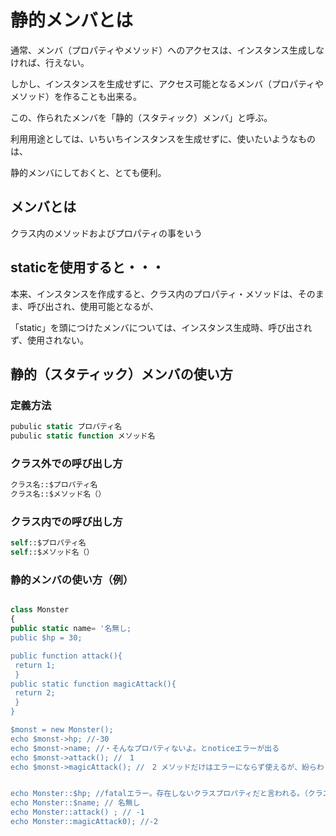 # 静的メンバとは

通常、メンバ（プロパティやメソッド）へのアクセスは、インスタンス生成しなければ、行えない。

しかし、インスタンスを生成せずに、アクセス可能となるメンバ（プロパティやメソッド）を作ることも出来る。

この、作られたメンバを「静的（スタティック）メンバ」と呼ぶ。

利用用途としては、いちいちインスタンスを生成せずに、使いたいようなものは、

静的メンバにしておくと、とても便利。

## メンバとは

クラス内のメソッドおよびプロパティの事をいう

## staticを使用すると・・・

本来、インスタンスを作成すると、クラス内のプロパティ・メソッドは、そのまま、呼び出され、使用可能となるが、

「static」を頭につけたメンバについては、インスタンス生成時、呼び出されず、使用されない。
　
## 静的（スタティック）メンバの使い方

### 定義方法

```php
pubulic static プロパティ名
pubulic static function メソッド名
```
### クラス外での呼び出し方

```php
クラス名::$プロパティ名
クラス名::$メソッド名（）
```
### クラス内での呼び出し方

```php
self::$プロパティ名
self::$メソッド名（）
```


### 静的メンバの使い方（例）
```php

class Monster
{
public static name= '名無し;
public $hp = 30;

public function attack(){
 return 1;
 }
public static function magicAttack(){
 return 2;
 }
}

$monst = new Monster();
echo $monst->hp; //-30
echo $monst->name; //・そんなプロパティないよ。とnoticeエラーが出る
echo $monst->attack(); //　1
echo $monst->magicAttack(); //　2 メソッドだけはエラーにならず使えるが、紛らわしいので使わない方がいい


echo Monster::$hp; //fatalエラー。存在しないクラスプロパティだと言われる。（クラスに風したプロパティではないよという意味）
echo Monster::$name; // 名無し 
echo Monster::attack() ; // -1
echo Monster::magicAttack0); //-2

```
